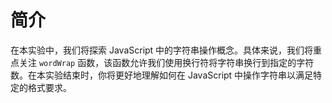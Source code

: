 # 简介

在本实验中，我们将探索 JavaScript 中的字符串操作概念。具体来说，我们将重点关注 `wordWrap` 函数，该函数允许我们使用换行符将字符串换行到指定的字符数。在本实验结束时，你将更好地理解如何在 JavaScript 中操作字符串以满足特定的格式要求。
